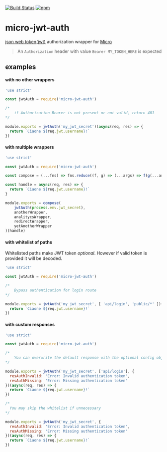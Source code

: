 [![Build Status](https://travis-ci.org/kandros/micro-jwt-auth.svg?branch=master)](https://travis-ci.org/kandros/micro-jwt-auth)
[![npm](https://img.shields.io/npm/v/micro-jwt-auth.svg)](https://www.npmjs.com/package/micro-jwt-auth)
# micro-jwt-auth
[json web token(jwt)](https://jwt.io/introduction/) authorization wrapper for [Micro](https://github.com/zeit/micro)

> An `Authorization` header with value `Bearer MY_TOKEN_HERE` is expected

## examples

#### with no other wrappers
```javascript
'use strict'

const jwtAuth = require('micro-jwt-auth')

/*
    if Authorization Bearer is not present or not valid, return 401
*/

module.exports = jwtAuth('my_jwt_secret')(async(req, res) => {
  return `Ciaone ${req.jwt.username}!`
})
```

#### with multiple wrappers

```javascript
'use strict'

const jwtAuth = require('micro-jwt-auth')

const compose = (...fns) => fns.reduce((f, g) => (...args) => f(g(...args)))

const handle = async(req, res) => {
  return `Ciaone ${req.jwt.username}!`
}

module.exports = compose(
    jwtAuth(process.env.jwt_secret),
    anotherWrapper,
    analitycsWrapper,
    redirectWrapper,
    yetAnotherWrapper
)(handle)
```

#### with whitelist of paths
Whitelisted paths make JWT token *optional*. However if valid token is provided it will be  decoded.

```javascript
'use strict'

const jwtAuth = require('micro-jwt-auth')

/*
    Bypass authentication for login route
*/

module.exports = jwtAuth('my_jwt_secret', [ 'api/login', 'public/*' ])(async(req, res) => {
  return `Ciaone ${req.jwt.username}!`
})
```

#### with custom responses

```javascript
'use strict'

const jwtAuth = require('micro-jwt-auth')

/*
    You can overwrite the default response with the optional config object
*/

module.exports = jwtAuth('my_jwt_secret', ['api/login'], {
  resAuthInvalid: 'Error: Invalid authentication token',
  resAuthMissing: 'Error: Missing authentication token'
})(async(req, res) => {
  return `Ciaone ${req.jwt.username}!`
})

/*
  You may skip the whitelist if unnecessary
*/

module.exports = jwtAuth('my_jwt_secret', {
  resAuthInvalid: 'Error: Invalid authentication token',
  resAuthMissing: 'Error: Missing authentication token'
})(async(req, res) => {
  return `Ciaone ${req.jwt.username}!`
})
```
